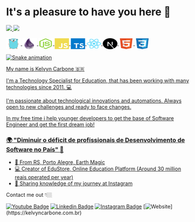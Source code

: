 # It's a pleasure to have you here 👋

<div>
  <a href="https://github.com/kelvyncarbone">
  <img height="180em" src="https://github-readme-stats.vercel.app/api?username=kelvyncarbone&show_icons=true&theme=dark&include_all_commits=true&count_private=true"/>
  <img height="180em" src="https://github-readme-stats.vercel.app/api/top-langs/?username=kelvyncarbone&layout=compact&langs_count=8&theme=dark"/>
</div>
  
  <div style="display: inline_block"><br>
    <img align="center" alt="Fer-Go" height="30" width="40" src="https://raw.githubusercontent.com/devicons/devicon/master/icons/go/go-original.svg">
    <img align="center" alt="Fer-Elixir" height="30" width="40" src="https://raw.githubusercontent.com/devicons/devicon/master/icons/elixir/elixir-original.svg">
    <img align="center" alt="Fer-Nodejs" height="30" width="40" src="https://raw.githubusercontent.com/devicons/devicon/master/icons/nodejs/nodejs-plain.svg">
  <img align="center" alt="Fer-Js" height="30" width="40" src="https://raw.githubusercontent.com/devicons/devicon/master/icons/javascript/javascript-plain.svg">
  <img align="center" alt="Fer-Ts" height="30" width="40" src="https://raw.githubusercontent.com/devicons/devicon/master/icons/typescript/typescript-plain.svg">
  <img align="center" alt="Fer-React" height="30" width="40" src="https://raw.githubusercontent.com/devicons/devicon/master/icons/react/react-original.svg">
    <img align="center" alt="Fer-Nextjs" height="30" width="40" src="https://raw.githubusercontent.com/devicons/devicon/master/icons/nextjs/nextjs-original.svg">
  <img align="center" alt="Fer-HTML" height="30" width="40" src="https://raw.githubusercontent.com/devicons/devicon/master/icons/html5/html5-original.svg">
  <img align="center" alt="Fer-CSS" height="30" width="40" src="https://raw.githubusercontent.com/devicons/devicon/master/icons/css3/css3-original.svg">
</div>

![Snake animation](https://github.com/fernandobandeira/fernandobandeira/blob/output/github-contribution-grid-snake.svg)


My name is Kelvyn Carbone 🇧🇷

I'm a Technology Specialist for Education, that has been working with many technologies since 2011.  💻

I'm passionate about technological innovations and automations. 
Always open to new challenges and ready to face changes.

In my free time i help younger developers to get the base of Software Engineer and get the first dream job!

### 🌍 "Diminuir o déficit de profissionais de Desenvolvimento de Software no País" 🧠

- 📍 From RS, Porto Alegre, Earth Magic
- 💻 Creator of EduStore, Online Education Platform (Around 30 million reais operated per year)
- 🚀 Sharing knowledge of my journey at [Instagram](https://www.instagram.com/kelvyn.carbone/) 

Contact me out 👇🏼

[![Youtube Badge](https://img.shields.io/badge/-Youtube-FF0000?style=flat-square&labelColor=FF0000&logo=youtube&logoColor=white&link=https://www.youtube.com/c/kelvyncarbone/videos)](https://www.youtube.com/c/kelvyncarbone/videos) 
[![Linkedin Badge](https://img.shields.io/badge/-LinkedIn-blue?style=flat-square&logo=Linkedin&logoColor=white&link=https://www.linkedin.com/in/kelvyncarbone/)](https://www.linkedin.com/in/kelvyncarbone/) 
[![Instagram Badge](https://img.shields.io/badge/-Instagram-violet?style=flat-square&logo=Instagram&logoColor=white&link=https://www.instagram.com/kelvyn.carbone/)](https://www.instagram.com/kelvyn.carbone/) 
[![Website](https://img.shields.io/website?down_color=lightgrey&down_message=offline&up_color=blue&up_message=online&url=https%3A%2F%2Fshields.io&link=[https://kelvyncarbone.com.br](https://kelvyncarbone.com.br))](https://kelvyncarbone.com.br)
